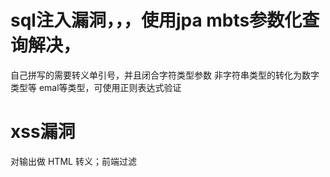 # sql注入漏洞，，，使用jpa mbts参数化查询解决，
自己拼写的需要转义单引号，并且闭合字符类型参数
非字符串类型的转化为数字类型等
emal等类型，可使用正则表达式验证


# xss漏洞

对输出做 HTML 转义；前端过滤 <script> 等标签；对富文本字段进行白名单处理